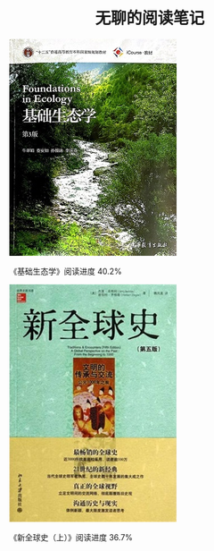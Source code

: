 <h1 align = "center">无聊的阅读笔记</h1>

[![基础生态学](./基础生态学/img/cover.jpg)](./基础生态学)

《基础生态学》阅读进度 40.2%

[![新全球史](./新全球史/img/cover.jpg)](./新全球史)

《新全球史（上）》阅读进度 36.7%